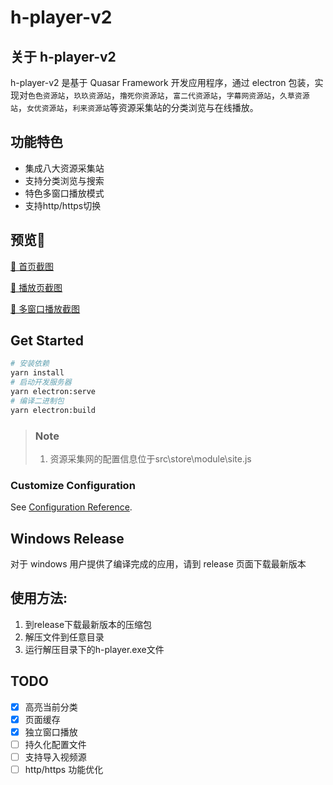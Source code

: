 # h-player-v2

## 关于 h-player-v2

h-player-v2 是基于 Quasar Framework 开发应用程序，通过 electron 包装，实现对`色色资源站`，`玖玖资源站`，`撸死你资源站`，`富二代资源站`，`字幕网资源站`，`久草资源站`，`女优资源站`，`利来资源站`等资源采集站的分类浏览与在线播放。

## 功能特色

+ 集成八大资源采集站
+ 支持分类浏览与搜索
+ 特色多窗口播放模式
+ 支持http/https切换

## 预览🔞

<a  target="_blank" href ="https://raw.githubusercontent.com/ZyqGitHub1/h-player-v2/master/screenshot/screenshot-list.png">🔞 首页截图</a>

<a  target="_blank" href ="https://raw.githubusercontent.com/ZyqGitHub1/h-player-v2/master/screenshot/screenshot-video.png">🔞 播放页截图</a>

<a  target="_blank" href ="https://raw.githubusercontent.com/ZyqGitHub1/h-player-v2/master/screenshot/screenshot-mini.png">🔞 多窗口播放截图</a>

## Get Started

```bash
# 安装依赖
yarn install
# 启动开发服务器
yarn electron:serve
# 编译二进制包
yarn electron:build
```

> ### Note
>
> 1. 资源采集网的配置信息位于src\store\module\site.js

### Customize Configuration

See [Configuration Reference](https://quasar.dev/quasar-cli/quasar-conf-js).

## Windows Release

对于 windows 用户提供了编译完成的应用，请到 release 页面下载最新版本

## 使用方法:

1. 到release下载最新版本的压缩包
2. 解压文件到任意目录
3. 运行解压目录下的h-player.exe文件

## TODO

- [x] 高亮当前分类
- [x] 页面缓存
- [x] 独立窗口播放
- [ ] 持久化配置文件
- [ ] 支持导入视频源
- [ ] http/https 功能优化
